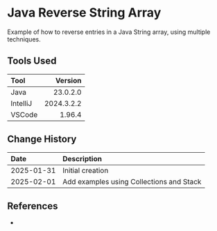 # Java Reverse String Array
Example of how to reverse entries in a Java String array, using multiple techniques.

## Tools Used

| Tool     |    Version |
|:---------|-----------:|
| Java     |   23.0.2.0 |
| IntelliJ | 2024.3.2.2 |
| VSCode   |     1.96.4 |

## Change History

| Date       | Description                              |
|:-----------|:-----------------------------------------|
| 2025-01-31 | Initial creation                         |
| 2025-02-01 | Add examples using Collections and Stack |

## References
* []()
